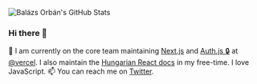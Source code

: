 ![Balázs Orbán's GitHub Stats](https://github-readme-stats.vercel.app/api?username=balazsorban44&title_color=fff&icon_color=8B959E&text_color=9f9f9f&bg_color=0E1217)

### Hi there 👋

🔭 I am currently on the core team maintaining [Next.js](https://github.com/vercel/next.js) and [Auth.js 🔒](https://github.com/nextauthjs/next-auth) at [@vercel](https://vercel.com). I also maintain the  [Hungarian React docs](https://github.com/reactjs/hu.reactjs.org) in my free-time. I love JavaScript. 📫 You can reach me on [Twitter](https://twitter.com/balazsorban44).
